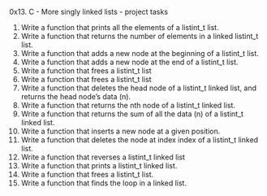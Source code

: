 0x13. C - More singly linked lists - project tasks
1. Write a function that prints all the elements of a listint_t list.
2. Write a function that returns the number of elements in a linked listint_t list.
3. Write a function that adds a new node at the beginning of a listint_t list.
4. Write a function that adds a new node at the end of a listint_t list.
5. Write a function that frees a listint_t list
6. Write a function that frees a listint_t list
7. Write a function that deletes the head node of a listint_t linked list, and returns the head node’s data (n).
8. Write a function that returns the nth node of a listint_t linked list.
9. Write a function that returns the sum of all the data (n) of a listint_t linked list.
10. Write a function that inserts a new node at a given position.
11. Write a function that deletes the node at index index of a listint_t linked list.
12. Write a function that reverses a listint_t linked list
13. Write a function that prints a listint_t linked list.
14. Write a function that frees a listint_t list.
15. Write a function that finds the loop in a linked list.
